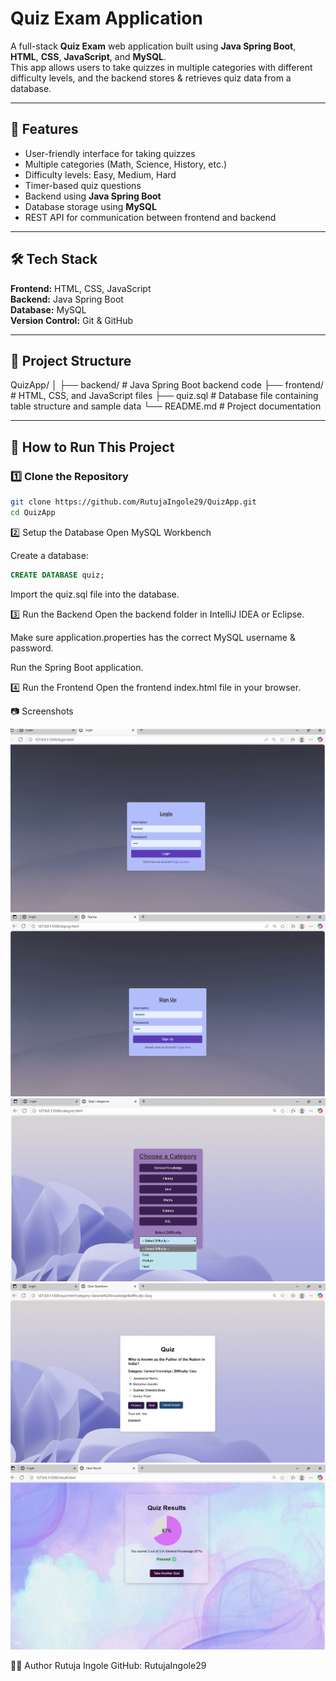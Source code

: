 # Quiz Exam Application

A full-stack **Quiz Exam** web application built using **Java Spring Boot**, **HTML**, **CSS**, **JavaScript**, and **MySQL**.  
This app allows users to take quizzes in multiple categories with different difficulty levels, and the backend stores & retrieves quiz data from a database.

---

## 📌 Features
- User-friendly interface for taking quizzes
- Multiple categories (Math, Science, History, etc.)
- Difficulty levels: Easy, Medium, Hard
- Timer-based quiz questions
- Backend using **Java Spring Boot**
- Database storage using **MySQL**
- REST API for communication between frontend and backend

---

## 🛠️ Tech Stack
**Frontend:** HTML, CSS, JavaScript  
**Backend:** Java Spring Boot  
**Database:** MySQL  
**Version Control:** Git & GitHub

---

## 📂 Project Structure
QuizApp/
│
├── backend/ # Java Spring Boot backend code
├── frontend/ # HTML, CSS, and JavaScript files
├── quiz.sql # Database file containing table structure and sample data
└── README.md # Project documentation


---

## 🚀 How to Run This Project
### 1️⃣ Clone the Repository
```bash
git clone https://github.com/RutujaIngole29/QuizApp.git
cd QuizApp
```
2️⃣ Setup the Database
Open MySQL Workbench

Create a database:
```sql
CREATE DATABASE quiz;
```
Import the quiz.sql file into the database.

3️⃣ Run the Backend
Open the backend folder in IntelliJ IDEA or Eclipse.

Make sure application.properties has the correct MySQL username & password.

Run the Spring Boot application.

4️⃣ Run the Frontend
Open the frontend index.html file in your browser.

📷 Screenshots

![login-page](/loginpage.png)
![signup-page](/signup.png)
![category-difficulty page](/category-difficulty.png)
![question-page](/question.png)
![result-page](/result.png)





👩‍💻 Author
Rutuja Ingole
GitHub: RutujaIngole29
